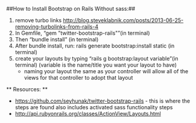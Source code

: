 ##How to Install Bootstrap on Rails Without sass:##
1. remove turbo links http://blog.steveklabnik.com/posts/2013-06-25-removing-turbolinks-from-rails-4
2. In Gemfile, “gem "twitter-bootstrap-rails"”(in terminal)
3. Then “bundle install” (in terminal)
4. After bundle install, run: rails generate bootstrap:install static  (in terminal)
5. create your layouts by typing “rails g bootstrap:layout variable”(in terminal)  (variable is the name/title you want your layout to have)
	* naming your layout the same as your controller will allow all of the views for that controller to adopt that layout








** Resources: ** 

* https://github.com/seyhunak/twitter-bootstrap-rails - this is where the steps are found also includes activated sass functionality steps 
* http://api.rubyonrails.org/classes/ActionView/Layouts.html
